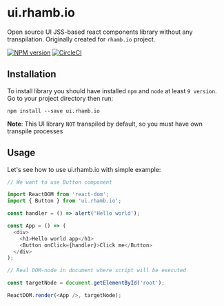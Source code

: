 # ui.rhamb.io

Open source UI JSS-based react components library without any transpilation. Originally created for `rhamb.io` project.

[![NPM version](https://img.shields.io/npm/v/ui.rhamb.io.svg)](https://www.npmjs.com/package/ui.rhamb.io)
[![CircleCI](https://circleci.com/gh/kv9991/ui.rhamb.io/tree/master.svg?style=svg)](https://circleci.com/gh/kv9991/ui.rhamb.io/tree/master)

## Installation

To install library you should have installed `npm` and `node` at least `9 version`. Go to your project directory then run:

```
npm install --save ui.rhamb.io
```

**Note**: This UI library `NOT` transpiled by default, so you must have own transpile processes

## Usage

Let's see how to use ui.rhamb.io with simple example:

```javascript
// We want to use Button component

import ReactDOM from 'react-dom';
import { Button } from 'ui.rhamb.io';

const handler = () => alert('Hello world');

const App = () => (
  <div>
    <h1>Hello world app</h1>
    <Button onClick={handler}>Click me</Button>
  </div>
);

// Real DOM-node in document where script will be executed

const targetNode = document.getElementById('root');

ReactDOM.render(<App />, targetNode);
```

